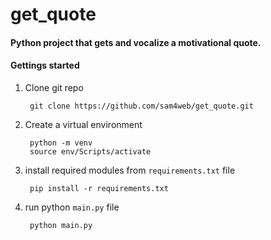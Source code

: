# get_quote

#### Python project that gets and vocalize a motivational quote.

#### Gettings started

1. Clone git repo
   ```console
    git clone https://github.com/sam4web/get_quote.git
   ```
2. Create a virtual environment
   ```console
    python -m venv
    source env/Scripts/activate
   ```
3. install required modules from `requirements.txt` file
   ```console
    pip install -r requirements.txt
   ```
4. run python `main.py` file
   ```console
    python main.py
   ```
